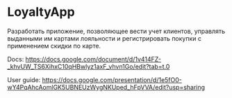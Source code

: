 # LoyaltyApp
Разработать приложение, позволяющее вести учет клиентов, управлять выданными им картами лояльности и регистрировать покупки с применением скидки по карте.

Docs: https://docs.google.com/document/d/1v414FZ-_khvUW_TS6XihxC10qHBwlyz1axF_vhvn1Go/edit?tab=t.0

User guide: https://docs.google.com/presentation/d/1e5fO0-wY4PqAhcAomlGK5UBNEUzWygNKUped_hFpVVA/edit?usp=sharing
